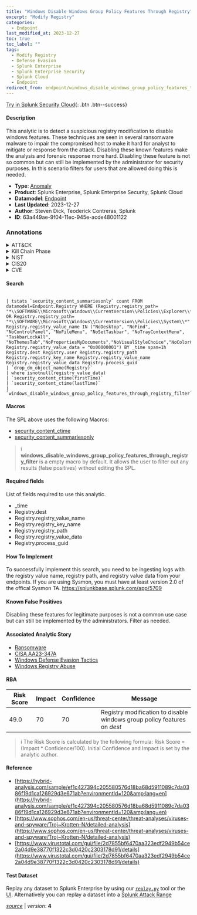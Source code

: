 ```yaml
---
title: "Windows Disable Windows Group Policy Features Through Registry"
excerpt: "Modify Registry"
categories:
  - Endpoint
last_modified_at: 2023-12-27
toc: true
toc_label: ""
tags:
  - Modify Registry
  - Defense Evasion
  - Splunk Enterprise
  - Splunk Enterprise Security
  - Splunk Cloud
  - Endpoint
redirect_from: endpoint/windows_disable_windows_group_policy_features_through_registry/
---
```




[Try in Splunk Security Cloud](https://www.splunk.com/en_us/cyber-security.html){: .btn .btn--success}

#### Description

This analytic is to detect a suspicious registry modification to disable windows features. These techniques are seen in several ransomware malware to impair the compromised host to make it hard for analyst to mitigate or response from the attack. Disabling these known features make the analysis and forensic response more hard. Disabling these feature is not so common but can still be implemented by the administrator for security purposes. In this scenario filters for users that are allowed doing this is needed.

- **Type**: [Anomaly](https://github.com/splunk/security_content/wiki/Detection-Analytic-Types)
- **Product**: Splunk Enterprise, Splunk Enterprise Security, Splunk Cloud
- **Datamodel**: [Endpoint](https://docs.splunk.com/Documentation/CIM/latest/User/Endpoint)
- **Last Updated**: 2023-12-27
- **Author**: Steven Dick, Teoderick Contreras, Splunk
- **ID**: 63a449ae-9f04-11ec-945e-acde48001122

### Annotations
<details>
  <summary>ATT&CK</summary>

<div markdown="1">

#### [ATT&CK](https://attack.mitre.org/)

| ID          | Technique   | Tactic         |
| ----------- | ----------- |--------------- |
| [T1112](https://attack.mitre.org/techniques/T1112/) | Modify Registry | Defense Evasion |

</div>
</details>


<details>
  <summary>Kill Chain Phase</summary>

<div markdown="1">

* Exploitation


</div>
</details>


<details>
  <summary>NIST</summary>

<div markdown="1">

* DE.AE



</div>
</details>

<details>
  <summary>CIS20</summary>

<div markdown="1">

* CIS 10



</div>
</details>

<details>
  <summary>CVE</summary>

<div markdown="1">


</div>
</details>


#### Search

```

| tstats `security_content_summariesonly` count FROM datamodel=Endpoint.Registry WHERE (Registry.registry_path= "*\\SOFTWARE\\Microsoft\\Windows\\CurrentVersion\\Policies\\Explorer\\*" OR Registry.registry_path= "*\\SOFTWARE\\Microsoft\\Windows\\CurrentVersion\\Policies\\System\\*" Registry.registry_value_name IN ("NoDesktop", "NoFind", "NoControlPanel", "NoFileMenu", "NoSetTaskbar", "NoTrayContextMenu", "TaskbarLockAll", "NoThemesTab","NoPropertiesMyDocuments","NoVisualStyleChoice","NoColorChoice","NoPropertiesMyDocuments") Registry.registry_value_data = "0x00000001") BY _time span=1h Registry.dest Registry.user Registry.registry_path Registry.registry_key_name Registry.registry_value_name Registry.registry_value_data Registry.process_guid 
| `drop_dm_object_name(Registry)` 
| where isnotnull(registry_value_data) 
| `security_content_ctime(firstTime)` 
| `security_content_ctime(lastTime)` 
| `windows_disable_windows_group_policy_features_through_registry_filter`
```

#### Macros
The SPL above uses the following Macros:
* [security_content_ctime](https://github.com/splunk/security_content/blob/develop/macros/security_content_ctime.yml)
* [security_content_summariesonly](https://github.com/splunk/security_content/blob/develop/macros/security_content_summariesonly.yml)

> :information_source:
> **windows_disable_windows_group_policy_features_through_registry_filter** is a empty macro by default. It allows the user to filter out any results (false positives) without editing the SPL.



#### Required fields
List of fields required to use this analytic.
* _time
* Registry.dest
* Registry.registry_value_name
* Registry.registry_key_name
* Registry.registry_path
* Registry.registry_value_data
* Registry.process_guid



#### How To Implement
To successfully implement this search, you need to be ingesting logs with the registry value name, registry path, and registry value data from your endpoints. If you are using Sysmon, you must have at least version 2.0 of the offical Sysmon TA. https://splunkbase.splunk.com/app/5709
#### Known False Positives
Disabling these features for legitimate purposes is not a common use case but can still be implemented by the administrators. Filter as needed.

#### Associated Analytic Story
* [Ransomware](/stories/ransomware)
* [CISA AA23-347A](/stories/cisa_aa23-347a)
* [Windows Defense Evasion Tactics](/stories/windows_defense_evasion_tactics)
* [Windows Registry Abuse](/stories/windows_registry_abuse)




#### RBA

| Risk Score  | Impact      | Confidence   | Message      |
| ----------- | ----------- |--------------|--------------|
| 49.0 | 70 | 70 | Registry modification to disable windows group policy features on $dest$ |


> :information_source:
> The Risk Score is calculated by the following formula: Risk Score = (Impact * Confidence/100). Initial Confidence and Impact is set by the analytic author.


#### Reference

* [https://hybrid-analysis.com/sample/ef1c427394c205580576d18ba68d5911089c7da0386f19d1ca126929d3e671ab?environmentId=120&amp;lang=en](https://hybrid-analysis.com/sample/ef1c427394c205580576d18ba68d5911089c7da0386f19d1ca126929d3e671ab?environmentId=120&amp;lang=en)
* [https://www.sophos.com/en-us/threat-center/threat-analyses/viruses-and-spyware/Troj~Krotten-N/detailed-analysis](https://www.sophos.com/en-us/threat-center/threat-analyses/viruses-and-spyware/Troj~Krotten-N/detailed-analysis)
* [https://www.virustotal.com/gui/file/2d7855bf6470aa323edf2949b54ce2a04d9e38770f1322c3d0420c2303178d91/details](https://www.virustotal.com/gui/file/2d7855bf6470aa323edf2949b54ce2a04d9e38770f1322c3d0420c2303178d91/details)



#### Test Dataset
Replay any dataset to Splunk Enterprise by using our [`replay.py`](https://github.com/splunk/attack_data#using-replaypy) tool or the [UI](https://github.com/splunk/attack_data#using-ui).
Alternatively you can replay a dataset into a [Splunk Attack Range](https://github.com/splunk/attack_range#replay-dumps-into-attack-range-splunk-server)




[*source*](https://github.com/splunk/security_content/tree/develop/detections/endpoint/windows_disable_windows_group_policy_features_through_registry.yml) \| *version*: **4**